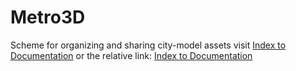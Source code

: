 # Metro3D
Scheme for organizing and sharing city-model assets
visit <a href="https://pbcote.github.io/Metro3D/Boston3d/bos3d_repository_demo/catalog/About.htm">Index to Documentation</a>
or the relative link: <a href="./Boston3d/bos3d_repository_demo/catalog/About.htm">Index to Documentation</a>
